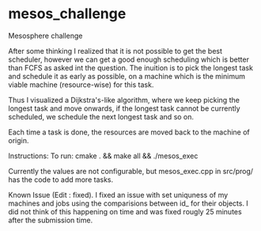 # mesos_challenge
Mesosphere challenge





After some thinking I realized that it is not possible to get the best scheduler, however we can get a good enough scheduling which is better than FCFS as asked int the question.
The inuition is to pick the longest task and schedule it as early as possible, on a machine which is the minimum viable machine (resource-wise) for this task.


Thus I visualized a Dijkstra's-like algorithm, where we keep picking the longest task and move onwards, if the longest task cannot be currently scheduled, we schedule the next longest task and so on.

Each time a task is done, the resources are moved back to the machine of origin.


Instructions:
To run: cmake . && make all && ./mesos_exec

Currently the values are not configurable, but mesos_exec.cpp in src/prog/ has the code to add more tasks.


Known Issue (Edit : fixed). I fixed an issue with set uniquness of my machines and jobs using the comparisions between id_ for their objects. I did not think of this happening on time and was fixed rougly 25 minutes after the submission time.


